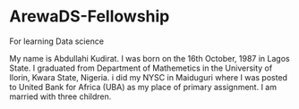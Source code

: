 # ArewaDS-Fellowship 
For learning Data science

My name is Abdullahi Kudirat.
I was born on the 16th October, 1987 in Lagos State.
I graduated from Department of Mathemetics in the University of Ilorin, Kwara State, Nigeria.
i did my NYSC in Maiduguri where I was posted to United Bank for Africa (UBA) as my place of primary assignment.
I am married with three children.
